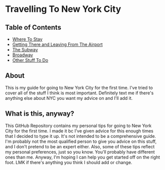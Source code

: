 # Travelling To New York City

## Table of Contents

* [Where To Stay](lodging.md)
* [Getting There and Leaving From The Airport](airport.md)
* [The Subway](subway.md)
* [Broadway](broadway.md)
* [Other Stuff To Do](stufftodo.md)

## About

This is my guide for going to New York City for the first time. I've tried to cover all of the stuff I think
is most important. Definitely text me if there's anything else about NYC you want my advice on and I'll add it. 

## What is this, anyway?

This GitHub Repository contains my personal tips for going to New York City for the first time. I made it bc I've given 
advice for this enough times that I decided to type it up. It's not intended to be a comprehensive guide. I'm probably not 
the most qualified person to give you advice on this stuff, and I don't pretend to be an expert either. Also, some of 
these tips reflect my personal preferences, just so you know. You'll probably have different ones than me. Anyway, I'm 
hoping I can help you get started off on the right foot. LMK if there's anything you think I should add or change.

